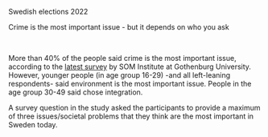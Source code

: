 <p class="text-kicker">Swedish elections 2022</p>
<p class="text-h2"> Crime is the most important issue - but it depends on who you ask</p>

<p class="text-body-2"><br />

More than 40% of the people said crime is the most important issue, according to the [latest survey](https://www.gu.se/sites/default/files/2022-03/L%C3%A5ngsiktiga%20trender%20och%20viktiga%20samh%C3%A4llsproblem%20-%20Johan%20Martinsson_0.pdf) by SOM Institute at Gothenburg University.
However, younger people (in age group 16-29) -and all left-leaning respondents- said environment is the most important issue. People in the age group 30-49 said chose integration.

A survey question in the study asked the participants to provide a maximum of three issues/societal problems that they think are the most important in Sweden today.
</p><br /><br /><br />
